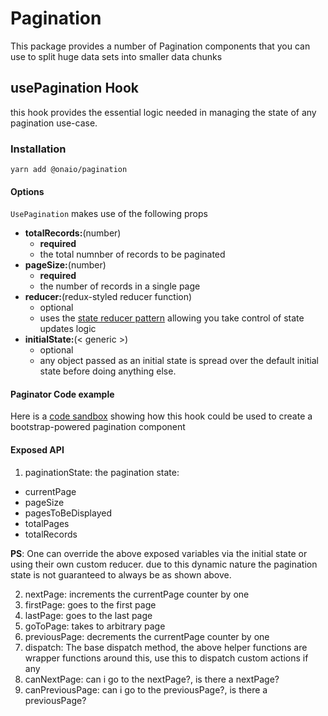 # Pagination

This package provides a number of Pagination components that you can use to split huge data sets into smaller data chunks

## usePagination Hook

this hook provides the essential logic needed in managing the state of any pagination use-case.

### Installation

```node
yarn add @onaio/pagination
```

#### Options

`UsePagination` makes use of the following props

- **totalRecords:**(number)
  - **required**
  - the total numnber of records to be paginated
- **pageSize:**(number)
  - **required**
  - the number of records in a single page
- **reducer:**(redux-styled reducer function)
  - optional
  - uses the [state reducer pattern](https://kentcdodds.com/blog/the-state-reducer-pattern-with-react-hooks) allowing you take control of state updates logic
- **initialState:**(< generic >)
  - optional
  - any object passed as an initial state is spread over the default initial state before doing anything else.

#### Paginator Code example

Here is a [code sandbox](https://codesandbox.io/s/bootstrap-pagination-component-jxtbt) showing how this hook could be used to create a bootstrap-powered pagination component

#### Exposed API

1. paginationState: the pagination state:

- currentPage
- pageSize
- pagesToBeDisplayed
- totalPages
- totalRecords

**PS**: One can override the above exposed variables via the initial state or using their own custom reducer. due to this dynamic nature the pagination state is not guaranteed to always be as shown above.

2. nextPage: increments the currentPage counter by one
3. firstPage: goes to the first page
4. lastPage: goes to the last page
5. goToPage: takes to arbitrary page
6. previousPage: decrements the currentPage counter by one
7. dispatch: The base dispatch method, the above helper functions are wrapper functions around this, use this to dispatch custom actions if any
8. canNextPage: can i go to the nextPage?, is there a nextPage?
9. canPreviousPage: can i go to the previousPage?, is there a previousPage?

